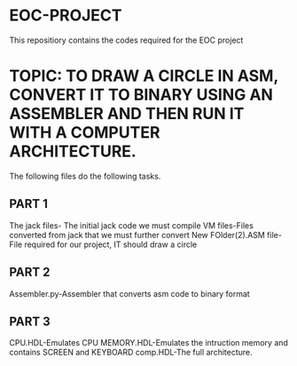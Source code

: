 # EOC-PROJECT
This repositiory contains the codes required for the EOC project
# TOPIC: TO DRAW A CIRCLE IN ASM, CONVERT IT TO BINARY USING AN ASSEMBLER AND THEN RUN IT WITH A COMPUTER ARCHITECTURE.
The following files do the following tasks.
## PART 1
The jack files- The initial jack code we must compile
VM files-Files converted from jack that we must further convert
New FOlder(2).ASM file-File required for our project, IT should draw a circle
## PART 2
Assembler.py-Assembler that converts asm code to binary format
## PART 3
CPU.HDL-Emulates CPU 
MEMORY.HDL-Emulates the intruction memory and contains SCREEN and KEYBOARD
comp.HDL-The full architecture.
